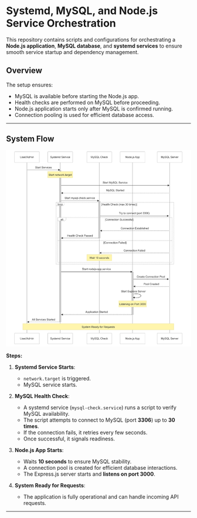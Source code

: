 # Systemd, MySQL, and Node.js Service Orchestration

This repository contains scripts and configurations for orchestrating a **Node.js application**, **MySQL database**, and **systemd services** to ensure smooth service startup and dependency management.

## **Overview**
The setup ensures:
- MySQL is available before starting the Node.js app.
- Health checks are performed on MySQL before proceeding.
- Node.js application starts only after MySQL is confirmed running.
- Connection pooling is used for efficient database access.

---

## **System Flow**
![System Flow](seq.png)

**Steps:**
1. **Systemd Service Starts**:  
   - `network.target` is triggered.
   - MySQL service starts.
   
2. **MySQL Health Check**:  
   - A systemd service (`mysql-check.service`) runs a script to verify MySQL availability.
   - The script attempts to connect to MySQL (port **3306**) up to **30 times**.
   - If the connection fails, it retries every few seconds.
   - Once successful, it signals readiness.

3. **Node.js App Starts**:  
   - Waits **10 seconds** to ensure MySQL stability.
   - A connection pool is created for efficient database interactions.
   - The Express.js server starts and **listens on port 3000**.

4. **System Ready for Requests**:  
   - The application is fully operational and can handle incoming API requests.

---

